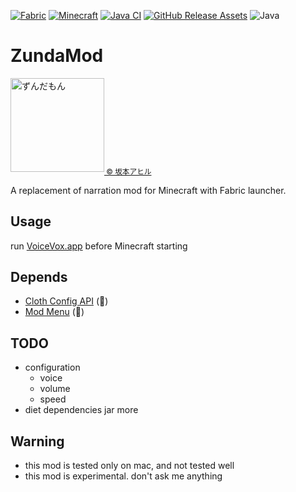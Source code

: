 [![Fabric](https://img.shields.io/badge/Mod_Loader-Fabric-blue)](https://fabricmc.net/)
[![Minecraft](https://img.shields.io/badge/Minecraft-1.20.1-green)](https://www.minecraft.net/)
[![Java CI](https://github.com/umjammer/zundamod/actions/workflows/build.yml/badge.svg)](https://github.com/umjammer/zundamod/actions/workflows/build.yml)
[![GitHub Release Assets](https://github.com/umjammer/zundamod/actions/workflows/publish.yml/badge.svg)](https://github.com/umjammer/zundamod/actions/workflows/publish.yml)
![Java](https://img.shields.io/badge/Java-17-b07219)

# ZundaMod

<img src="https://user-images.githubusercontent.com/493908/216399074-bbdd72f8-333b-4125-9e4d-7e44aeeb248e.png" width="150" alt="ずんだもん" /><sub><a href="https://seiga.nicovideo.jp/seiga/im10788496?ref=pc_watch_description"> © 坂本アヒル</a></sub>

A replacement of narration mod for Minecraft with Fabric launcher.

## Usage

run [VoiceVox.app](https://voicevox.hiroshiba.jp/) before Minecraft starting

## Depends

 * [Cloth Config API](https://modrinth.com/mod/cloth-config) (🚧)
 * [Mod Menu](https://modrinth.com/mod/modmenu) (🚧)

## TODO

 * configuration
   * voice
   * volume
   * speed
 * diet dependencies jar more

## Warning

 * this mod is tested only on mac, and not tested well
 * this mod is experimental. don't ask me anything